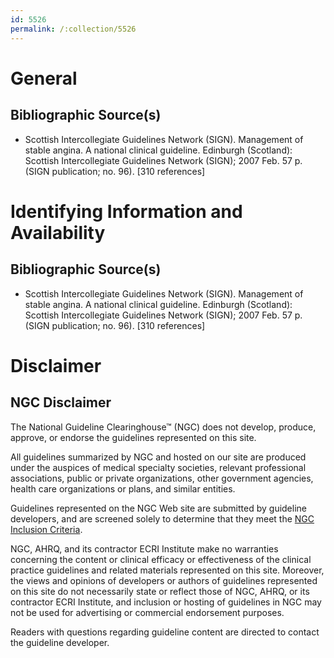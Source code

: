 ```yaml
---
id: 5526
permalink: /:collection/5526
---
```


# General

## Bibliographic Source(s)

- Scottish Intercollegiate Guidelines Network (SIGN). Management of stable angina. A national clinical guideline. Edinburgh (Scotland): Scottish Intercollegiate Guidelines Network (SIGN); 2007 Feb. 57 p. (SIGN publication; no. 96). [310 references]

# Identifying Information and Availability

## Bibliographic Source(s)

- Scottish Intercollegiate Guidelines Network (SIGN). Management of stable angina. A national clinical guideline. Edinburgh (Scotland): Scottish Intercollegiate Guidelines Network (SIGN); 2007 Feb. 57 p. (SIGN publication; no. 96). [310 references]

# Disclaimer

## NGC Disclaimer

The National Guideline Clearinghouse™ (NGC) does not develop, produce, approve, or endorse the guidelines represented on this site.

All guidelines summarized by NGC and hosted on our site are produced under the auspices of medical specialty societies, relevant professional associations, public or private organizations, other government agencies, health care organizations or plans, and similar entities.

Guidelines represented on the NGC Web site are submitted by guideline developers, and are screened solely to determine that they meet the [NGC Inclusion Criteria](/help-and-about/summaries/inclusion-criteria).

NGC, AHRQ, and its contractor ECRI Institute make no warranties concerning the content or clinical efficacy or effectiveness of the clinical practice guidelines and related materials represented on this site. Moreover, the views and opinions of developers or authors of guidelines represented on this site do not necessarily state or reflect those of NGC, AHRQ, or its contractor ECRI Institute, and inclusion or hosting of guidelines in NGC may not be used for advertising or commercial endorsement purposes.

Readers with questions regarding guideline content are directed to contact the guideline developer.

